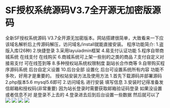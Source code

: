 # SF授权系统源码V3.7全开源无加密版源码

全新SF授权系统源码 V3.7全开源无加密版本。网站搭建很简单，大致看来一下应该域名解析后上传源码解压，访问域名/install就能直接安装。
程序功能简介:
1.盗版入库(26种) 2.快捷登录
3.采用layuiadmin框架
4.易支付认证功能
5.程序自带商城系统 在线支付 在线购买
6.商城系统可上架一些别的之类的商品
7.支付自定义对接易支付 可在线签到等
8.多种授权站系统权限制度 副站长合作商等
9.自带购买程序源码系统 后台自定义设置
10.后台全部 设置化 后台可设置系统所有内容
功能不多吹，好用才是重要的。
授权站安装方法及使用方法
1.首先下载源码并部署源码
2.php版本5.6 mysql5.6即可
2.访问域名 进行安装 填写信息
3.安装时记得准备发信邮箱和授权码(非常重要)
因为站长登录时需要获取邮箱验证码登录
如果没设置或者信息不对 是登录不上去的
4.登录进去后到后台设置一些数据 然后就可以了
[![](https://wukongymw.com/wp-content/uploads/2023/02/1676731096-b3504d2a85e9b71.webp)](https://wukongymw.com/wp-content/uploads/2023/02/1676731096-b3504d2a85e9b71.webp)
[![](https://wukongymw.com/wp-content/uploads/2023/02/1676731096-31effd57d8a200e.webp)](https://wukongymw.com/wp-content/uploads/2023/02/1676731096-31effd57d8a200e.webp)
[![](https://wukongymw.com/wp-content/uploads/2023/02/1676731095-a70c47ac1cd0ff3.webp)](https://wukongymw.com/wp-content/uploads/2023/02/1676731095-a70c47ac1cd0ff3.webp)
[![](https://wukongymw.com/wp-content/uploads/2023/02/1676731095-87f7cab0091d38f.webp)](https://wukongymw.com/wp-content/uploads/2023/02/1676731095-87f7cab0091d38f.webp)